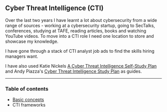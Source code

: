 ## Cyber Threat Intelligence (CTI)

Over the last two years I have learnt a lot about cybersecurity from a wide range of sources - working at a cybersecurity startup, going to SecTalks, conferences, studying at TAFE, reading articles, books and watching YouTube videos. To move into a CTI role I need one location to store and showcase my knowledge.

I have gone through a stack of CTI analyst job ads to find the skills hiring managers want.

I have also used Katie Nickels [A Cyber Threat Intelligence Self-Study Plan](https://medium.com/katies-five-cents/a-cyber-threat-intelligence-self-study-plan-part-1-968b5a8daf9a) and Andy Piazza's [Cyber Threat Intelligence Study Plan](https://klrgrz.medium.com/cyber-threat-intelligence-study-plan-c60484d319cb) as guides.

___________________________

### Table of contents

* [Basic concepts](https://github.com/thequietlife/CTI-101/blob/378c5f3175dd4e013a3eaa2b1b3fce110f779416/assets/basics.md)
* CTI frameworks
